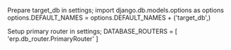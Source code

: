 Prepare target_db in settings;
import django.db.models.options as options
options.DEFAULT_NAMES = options.DEFAULT_NAMES + ('target_db',)


Setup primary router in settings;
DATABASE_ROUTERS = [
    'erp.db_router.PrimaryRouter'
]